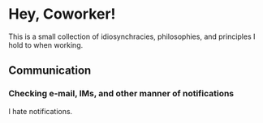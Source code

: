 # Hey, Coworker!

This is a small collection of idiosynchracies, philosophies, and principles I hold to when working.

## Communication

### Checking e-mail, IMs, and other manner of notifications

I hate notifications.
